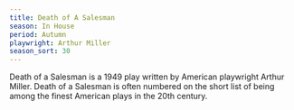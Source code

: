```yaml
---
title: Death of A Salesman
season: In House
period: Autumn
playwright: Arthur Miller
season_sort: 30
---
```


Death of a Salesman is a 1949 play written by American playwright Arthur Miller. Death of a Salesman is often numbered on the short list of being among the finest American plays in the 20th century.
